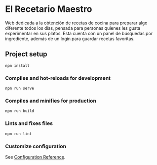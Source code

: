 # El Recetario Maestro

Web dedicada a la obtención de recetas de cocina para preparar algo diferente todos los días, pensada para personas quienes les gusta experimentar en sus platos. Esta cuenta con un panel de búsquedas por ingrediente, además de un login para guardar recetas favoritas.


## Project setup
```
npm install
```

### Compiles and hot-reloads for development
```
npm run serve
```

### Compiles and minifies for production
```
npm run build
```

### Lints and fixes files
```
npm run lint
```

### Customize configuration
See [Configuration Reference](https://cli.vuejs.org/config/).
